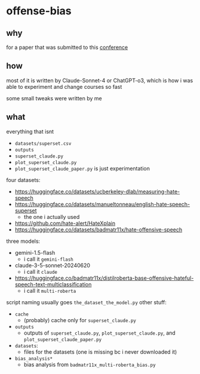 # offense-bias

## why

for a paper that was submitted to this [conference](https://deliberation.stanford.edu/ai-agent-good-alignment-safety-impact)

## how
most of it is written by Claude-Sonnet-4 or ChatGPT-o3, which is how i was able to experiment and change courses so fast

some small tweaks were written by me

## what
everything that isnt 
* `datasets/superset.csv`
* `outputs`
* `superset_claude.py`
* `plot_superset_claude.py`
* `plot_superset_claude_paper.py`
is just experimentation

four datasets:
* <https://huggingface.co/datasets/ucberkeley-dlab/measuring-hate-speech>
* <https://huggingface.co/datasets/manueltonneau/english-hate-speech-superset>
  * the one i actually used
* <https://github.com/hate-alert/HateXplain>
* <https://huggingface.co/datasets/badmatr11x/hate-offensive-speech>

three models:
* gemini-1.5-flash
  * i call it `gemini-flash`
* claude-3-5-sonnet-20240620
  * i call it `claude`
* https://huggingface.co/badmatr11x/distilroberta-base-offensive-hateful-speech-text-multiclassification
  * i call it `multi-roberta`

script naming usually goes `the_dataset_the_model.py`
other stuff:
* `cache`
  * (probably) cache only for `superset_claude.py`
* `outputs`
  * outputs of `superset_claude.py`, `plot_superset_claude.py`, and `plot_superset_claude_paper.py`
* `datasets`:
  * files for the datasets (one is missing bc i never downloaded it)
* `bias_analysis*`
  * bias analysis from `badmatr11x_multi-roberta_bias.py`